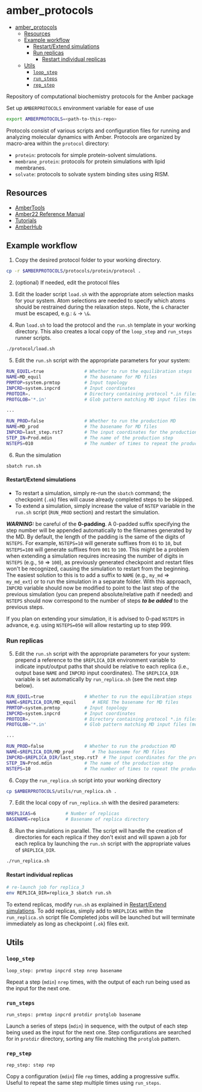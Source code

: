 # amber_protocols

<!--toc:start-->
- [amber_protocols](#amberprotocols)
  - [Resources](#resources)
  - [Example workflow](#example-workflow)
      - [Restart/Extend simulations](#restartextend-simulations)
    - [Run replicas](#run-replicas)
      - [Restart individual replicas](#restart-individual-replicas)
  - [Utils](#utils)
    - [`loop_step`](#loopstep)
    - [`run_steps`](#runsteps)
    - [`rep_step`](#repstep)
<!--toc:end-->

Repository of computational biochemistry protocols for the Amber package

Set up `AMBERPROTOCOLS` environment variable for ease of use

```bash
export AMBERPROTOCOLS=<path-to-this-repo>
```
Protocols consist of various scripts and configuration files for running and analyzing molecular dynamics with Amber.
Protocols are organized by macro-area within the `protocol` directory:

* `protein`: protocols for simple protein-solvent simulations.
* `membrane_protein`: protocols for protein simulations with lipid membranes.
* `solvate`: protocols to solvate system binding sites using RISM.

## Resources

- [AmberTools](http://ambermd.org/AmberTools.php)
- [Amber22 Reference Manual](http://ambermd.org/doc12/Amber22.pdf)
- [Tutorials](http://ambermd.org/tutorials/)
- [AmberHub](https://amberhub.chpc.utah.edu/)

## Example workflow

1. Copy the desired protocol folder to your working directory.

```bash
cp -r $AMBERPROTOCOLS/protocols/protein/protocol .
```

2. (optional) If needed, edit the protocol files

3. Edit the loader script `load.sh` with the appropriate atom selection masks for your system.
   Atom selections are needed to specify which atoms should be restrained during the relaxation steps.
   Note, the `&` character must be escaped, e.g.: `&` → `\&`.

4. Run `load.sh` to load the protocol and the `run.sh` template in your working directory.
   This also creates a local copy of the `loop_step` and `run_steps` runner scripts.

```bash
./protocol/load.sh
```

5. Edit the `run.sh` script with the appropriate parameters for your system:

```bash
RUN_EQUIL=true               # Whether to run the equilibration steps
NAME=MD_equil                # The basename for MD files
PRMTOP=system.prmtop         # Input topology
INPCRD=system.inpcrd         # Input coordinates
PROTDIR=.                    # Directory containing protocol *.in files
PROTGLOB='*.in'              # Glob pattern matching MD input files (mdin)

...

RUN_PROD=false               # Whether to run the production MD
NAME=MD_prod                 # The basename for MD files
INPCRD=last_step.rst7        # The input coordinates for the production run (usually the rst7 from the last equilibration step)
STEP_IN=Prod.mdin            # The name of the production step
NSTEPS=010                   # The number of times to repeat the production step

```

6. Run the simulation

```bash
sbatch run.sh
```

#### Restart/Extend simulations

- To restart a simulation, simply re-run the `sbatch` command; the checkpoint (`.ok`) files will cause already completed steps to be skipped.
- To extend a simulation, simply increase the value of `NSTEP` variable in the `run.sh` script (`RUN_PROD` section) and restart the simulation.

**_WARNING:_** be careful of the **0-padding**.
A 0-padded suffix specifying the step number will be appended automatically to the filenames generated by the MD.
By default, the length of the padding is the same of the digits of `NSTEPS`.
For example, `NSTEPS=10` will generate suffixes from `01` to `10`,
but `NSTEPS=100` will generate suffixes from `001` to `100`.
This might be a problem when extending a simulation requires increasing the number of digits in `NSTEPS` (e.g., `50` ⇒ `100`),
as previously generated checkpoint and restart files won't be recognized,
causing the simulation to restart from the beginning.
The easiest solution to this is to add a suffix to `NAME` (e.g., `my_md` ⇒ `my_md_ext`)
or to run the simulation in a separate folder. With this approach, `INPCRD` variable should now be modified
to point to the last step of the previous simulation (you can prepend absolute/relative path if needed) and
`NSTEPS` should now correspond to the number of steps **_to be added_** to the previous steps.

If you plan on extending your simulation, it is advised to 0-pad `NSTEPS` in
advance, e.g. using `NSTEPS=050` will allow restarting up to step 999.

### Run replicas

5. Edit the `run.sh` script with the appropriate parameters for your system:
   prepend a reference to the `$REPLICA_DIR` environment variable
   to indicate input/output paths that should be relative to each replica
   (i.e., output base `NAME` and `INPCRD` input coordinates).
   The `$REPLICA_DIR` variable is set automatically by `run_replica.sh` (see the next step below).

```bash
RUN_EQUIL=true               # Whether to run the equilibration steps
NAME=$REPLICA_DIR/MD_equil      # HERE The basename for MD files
PRMTOP=system.prmtop         # Input topology
INPCRD=system.inpcrd         # Input coordinates
PROTDIR=.                    # Directory containing protocol *.in files
PROTGLOB='*.in'              # Glob pattern matching MD input files (mdin)

...

RUN_PROD=false               # Whether to run the production MD
NAME=$REPLICA_DIR/MD_prod       # The basename for MD files
INPCRD=$REPLICA_DIR/last_step.rst7  # The input coordinates for the production run (usually the rst7 from the last equilibration step)
STEP_IN=Prod.mdin            # The name of the production step
NSTEPS=10                    # The number of times to repeat the production step
```

6. Copy the `run_replica.sh` script into your working directory

```bash
cp $AMBERPROTOCOLS/utils/run_replica.sh .
```

7. Edit the local copy of `run_replica.sh` with the desired parameters:

```bash
NREPLICAS=6           # Number of replicas
BASENAME=replica      # Basename of replica directory
```

8. Run the simulations in parallel.
   The script will handle the creation of directories for each replica if they don't exist
   and will spawn a job for each replica by launching the `run.sh` script with the appropriate values of `$REPLICA_DIR`.

```bash
./run_replica.sh
```

#### Restart individual replicas

```bash
# re-launch job for replica_3
env REPLICA_DIR=replica_3 sbatch run.sh
```

To extend replicas, modify `run.sh` as explained in [Restart/Extend simulations](#restartextend-simulations).
To add replicas, simply add to `NREPLICAS` within the `run_replica.sh` script file
Completed jobs will be launched but will terminate immediately as long as checkpoint (`.ok`) files exit.

## Utils

### `loop_step`

`loop_step: prmtop inpcrd step nrep basename`

Repeat a step (`mdin`) `nrep` times,
with the output of each run being used as the input for the next one.

### `run_steps`

`run_steps: prmtop inpcrd protdir protglob basename`

Launch a series of steps (`mdin`) in sequence,
with the output of each step being used as the input for the next one.
Step configurations are searched for in `protdir` directory, sorting
any file matching the `protglob` pattern.

### `rep_step`

`rep_step: step rep`

Copy a configuration (`mdin`) file `rep` times, adding a progressive suffix.
Useful to repeat the same step multiple times using `run_steps`.
